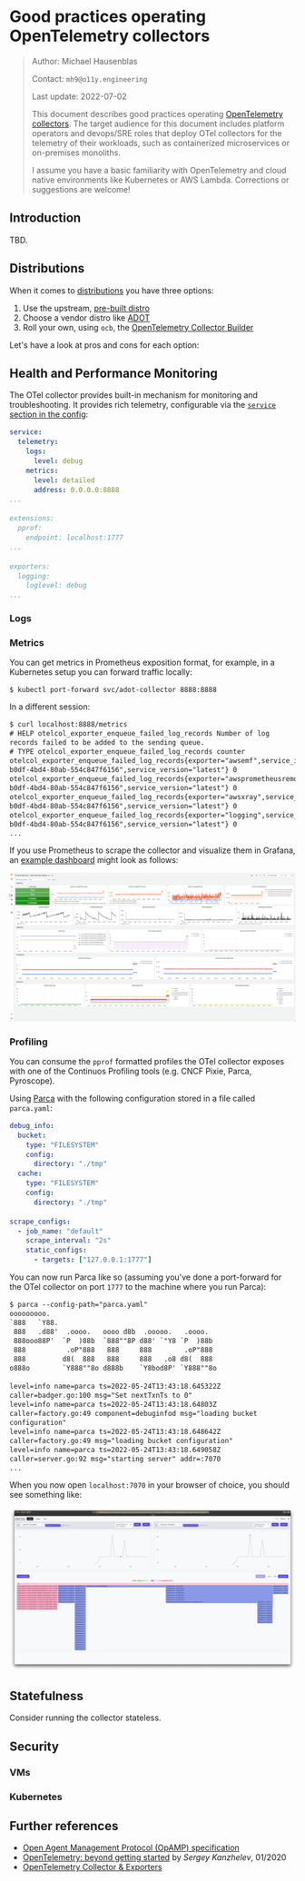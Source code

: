 # Good practices operating OpenTelemetry collectors

> Author: Michael Hausenblas
>
> Contact: `mh9@o11y.engineering`
>
> Last update: 2022-07-02
> 
> This document describes good practices operating [OpenTelemetry collectors][otelcol]. 
> The target audience for this document includes platform operators and devops/SRE roles 
> that deploy OTel collectors for the telemetry of their workloads, such as containerized
> microservices or on-premises monoliths. 
>
> I assume you have a basic familiarity with OpenTelemetry and cloud native environments
> like Kubernetes or AWS Lambda. Corrections or suggestions are welcome!


## Introduction

TBD.

## Distributions

When it comes to [distributions][otel-distro-main] you have three options:

1. Use the upstream, [pre-built distro][otel-distro-prebuilt]
1. Choose a vendor distro like [ADOT][otel-distro-aws]
1. Roll your own, using `ocb`, the [OpenTelemetry Collector Builder][otel-distro-builder]

Let's have a look at pros and cons for each option:

## Health and Performance Monitoring

The OTel collector provides built-in mechanism for monitoring and troubleshooting. It provides rich telemetry, configurable via the [`service` section in the config][otelcol-config-service]:

```yaml
service:
  telemetry:
    logs:
      level: debug
    metrics:
      level: detailed
      address: 0.0.0.0:8888
...

extensions:
  pprof:
    endpoint: localhost:1777
...

exporters:
  logging:
    loglevel: debug
...
```

### Logs

### Metrics

You can get metrics in Prometheus exposition format, for example, in a Kubernetes setup you can forward traffic locally:

```shell
$ kubectl port-forward svc/adot-collector 8888:8888   
```

In a different session:

```shell
$ curl localhost:8888/metrics
# HELP otelcol_exporter_enqueue_failed_log_records Number of log records failed to be added to the sending queue.
# TYPE otelcol_exporter_enqueue_failed_log_records counter
otelcol_exporter_enqueue_failed_log_records{exporter="awsemf",service_instance_id="f4e35993-b0df-4bd4-80ab-554c847f6156",service_version="latest"} 0
otelcol_exporter_enqueue_failed_log_records{exporter="awsprometheusremotewrite",service_instance_id="f4e35993-b0df-4bd4-80ab-554c847f6156",service_version="latest"} 0
otelcol_exporter_enqueue_failed_log_records{exporter="awsxray",service_instance_id="f4e35993-b0df-4bd4-80ab-554c847f6156",service_version="latest"} 0
otelcol_exporter_enqueue_failed_log_records{exporter="logging",service_instance_id="f4e35993-b0df-4bd4-80ab-554c847f6156",service_version="latest"} 0
...
```

If you use Prometheus to scrape the collector and visualize them in Grafana, an [example dashboard][example-dashboard] might look as follows:

![Screen shot of Grafana dashboard for OTel collector monitoring](example-otel-collector-dashboard.png)

### Profiling

You can consume the `pprof` formatted profiles the OTel collector exposes with one of the Continuos Profiling tools (e.g. CNCF Pixie, Parca, Pyroscope).

Using [Parca][parca-bin] with the following configuration stored in a file called `parca.yaml`:

```yaml
debug_info:
  bucket:
    type: "FILESYSTEM"
    config:
      directory: "./tmp"
  cache:
    type: "FILESYSTEM"
    config:
      directory: "./tmp"

scrape_configs:
  - job_name: "default"
    scrape_interval: "2s"
    static_configs:
      - targets: ["127.0.0.1:1777"]
```

You can now run Parca like so (assuming you've done a port-forward for the OTel collector on port `1777` to the machine where you run Parca):


```shell
$ parca --config-path="parca.yaml"
ooooooooo.
`888   `Y88.
 888   .d88'  .oooo.   oooo d8b  .ooooo.   .oooo.
 888ooo88P'  `P  )88b  `888""8P d88' `"Y8 `P  )88b
 888          .oP"888   888     888        .oP"888
 888         d8(  888   888     888   .o8 d8(  888
o888o        `Y888""8o d888b    `Y8bod8P' `Y888""8o

level=info name=parca ts=2022-05-24T13:43:18.645322Z caller=badger.go:100 msg="Set nextTxnTs to 0"
level=info name=parca ts=2022-05-24T13:43:18.64803Z caller=factory.go:49 component=debuginfod msg="loading bucket configuration"
level=info name=parca ts=2022-05-24T13:43:18.648642Z caller=factory.go:49 msg="loading bucket configuration"
level=info name=parca ts=2022-05-24T13:43:18.649058Z caller=server.go:92 msg="starting server" addr=:7070
...

```

When you now open `localhost:7070` in your browser of choice, you should see something like:

![The ADOT collector profiles in Parca](adot-col-in-parca.png)


## Statefulness

Consider running the collector stateless.

## Security

### VMs

### Kubernetes

## Further references

* [Open Agent Management Protocol (OpAMP) specification][opamp]
* [OpenTelemetry: beyond getting started][otel-beyond-gettingstarted] by _Sergey Kanzhelev_, 01/2020
* [OpenTelemetry Collector & Exporters][containiq-col]


[otelcol]: https://opentelemetry.io/docs/collector/
[otelcol-config-service]: https://opentelemetry.io/docs/collector/configuration/#service
[example-dashboard]: otel-collector-dashboard.json
[otel-distro-main]: https://opentelemetry.io/docs/collector/distributions/
[otel-distro-prebuilt]: https://github.com/open-telemetry/opentelemetry-collector-releases/releases
[otel-distro-aws]: https://github.com/aws-observability/aws-otel-collector
[otel-distro-builder]: https://github.com/open-telemetry/opentelemetry-collector/tree/main/cmd/builder
[parca-bin]: https://www.parca.dev/docs/binary
[opamp]: https://github.com/open-telemetry/opamp-spec
[otel-beyond-gettingstarted]: https://medium.com/opentelemetry/opentelemetry-beyond-getting-started-5ac43cd0fe26
[containiq-col]: https://www.containiq.com/post/opentelemetry-collector-and-exporters
